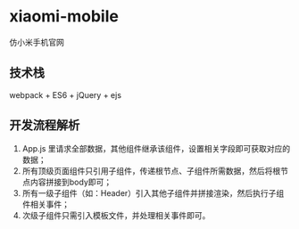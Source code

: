 # xiaomi-mobile
仿小米手机官网

## 技术栈
webpack + ES6 + jQuery + ejs

## 开发流程解析
1. App.js 里请求全部数据，其他组件继承该组件，设置相关字段即可获取对应的数据；
2. 所有顶级页面组件只引用子组件，传递根节点、子组件所需数据，然后将根节点内容拼接到body即可；
3. 所有一级子组件（如：Header）引入其他子组件并拼接渲染，然后执行子组件相关事件；
4. 次级子组件只需引入模板文件，并处理相关事件即可。